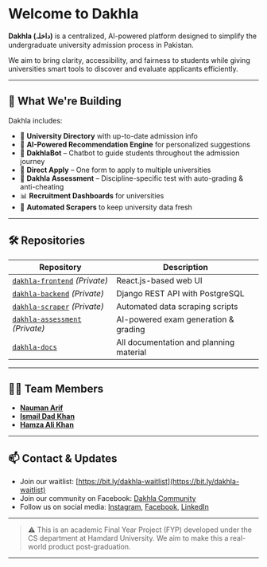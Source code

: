 # Welcome to Dakhla

**Dakhla (داخلہ)** is a centralized, AI-powered platform designed to simplify the undergraduate university admission process in Pakistan.

We aim to bring clarity, accessibility, and fairness to students while giving universities smart tools to discover and evaluate applicants efficiently.

---

## 🚀 What We're Building

Dakhla includes:

- 🎯 **University Directory** with up-to-date admission info
- 🧠 **AI-Powered Recommendation Engine** for personalized suggestions
- 💬 **DakhlaBot** – Chatbot to guide students throughout the admission journey
- 📄 **Direct Apply** – One form to apply to multiple universities
- 📝 **Dakhla Assessment** – Discipline-specific test with auto-grading & anti-cheating
- 📊 **Recruitment Dashboards** for universities
- 🤖 **Automated Scrapers** to keep university data fresh

---

## 🛠 Repositories

| Repository         | Description                                         |
|--------------------|-----------------------------------------------------|
| [`dakhla-frontend`](https://github.com/dakhla-io/dakhla-frontend) *(Private)*    | React.js-based web UI |
| [`dakhla-backend`](https://github.com/dakhla-io/dakhla-backend) *(Private)*      | Django REST API with PostgreSQL |
| [`dakhla-scraper`](https://github.com/dakhla-io/dakhla-scraper) *(Private)*      | Automated data scraping scripts |
| [`dakhla-assessment`](https://github.com/dakhla-io/dakhla-assessment) *(Private)* | AI-powered exam generation & grading |
| [`dakhla-docs`](https://github.com/dakhla-io/dakhla-docs)             | All documentation and planning material |

---

## 👨‍💻 Team Members

- **[Nauman Arif](https://github.com/naumanaarif)**  
- **[Ismail Dad Khan](https://github.com/IsmailDadKhan)** 
- **[Hamza Ali Khan](https://github.com/Hamza-asm)**

---

## 📫 Contact & Updates

- Join our waitlist: [https://bit.ly/dakhla-waitlist](https://bit.ly/dakhla-waitlist)  
- Join our community on Facebook: [Dakhla Community](https://www.facebook.com/share/g/16vNG4BoFV)
- Follow us on social media: [Instagram](https://instagram.com/dakhla.io), [Facebook](https://facebook.com/dakhla.io), [LinkedIn](https://www.linkedin.com/company/106107913)

---

> ⚠️ This is an academic Final Year Project (FYP) developed under the CS department at Hamdard University. We aim to make this a real-world product post-graduation.

---
